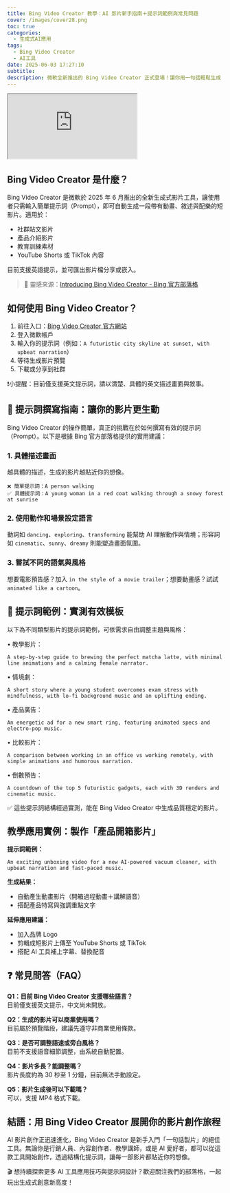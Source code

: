 ```yaml
---
title: Bing Video Creator 教學：AI 影片新手指南＋提示詞範例與常見問題
cover: /images/cover28.png
toc: true
categories:
  - 生成式AI應用
tags:
  - Bing Video Creator
  - AI工具
date: 2025-06-03 17:27:10
subtitle:
description: 微軟全新推出的 Bing Video Creator 正式登場！讓你用一句話輕鬆生成 AI 影片，這篇文章教你怎麼快速上手、如何下提示詞，還有新手常見問題一次搞懂。
---
```


<div class="iframe-wrapper">
  <iframe 
    src="https://gamma.app/embed/3x6ycuoaxnuuntb" 
    title="Bing Video Creator：用一句話創造影片的 AI 魔法" 
    allow="fullscreen">
  </iframe>
</div>

## Bing Video Creator 是什麼？

Bing Video Creator 是微軟於 2025 年 6 月推出的全新生成式影片工具，讓使用者只需輸入簡單提示詞（Prompt），即可自動生成一段帶有動畫、敘述與配樂的短影片。適用於：

- 社群貼文影片
- 產品介紹影片
- 教育訓練素材
- YouTube Shorts 或 TikTok 內容

目前支援英語提示，並可匯出影片檔分享或嵌入。

> 🔗 靈感來源：[Introducing Bing Video Creator - Bing 官方部落格](https://blogs.bing.com/search/June-2025/Introducing-Bing-Video-Creator)

## 如何使用 Bing Video Creator？

1. 前往入口：[Bing Video Creator 官方網站](https://www.bing.com/images/create?FORM=IRPGEN&ctype=video#)  
2. 登入微軟帳戶  
3. 輸入你的提示詞（例如：`A futuristic city skyline at sunset, with upbeat narration`）  
4. 等待生成影片預覽  
5. 下載或分享到社群

❗小提醒：目前僅支援英文提示詞，請以清楚、具體的英文描述畫面與敘事。

## 🎯 提示詞撰寫指南：讓你的影片更生動

Bing Video Creator 的操作簡單，真正的挑戰在於如何撰寫有效的提示詞（Prompt）。以下是根據 Bing 官方部落格提供的實用建議：

### 1. 具體描述畫面

越具體的描述，生成的影片越貼近你的想像。

```text
❌ 簡單提示詞：A person walking
✅ 具體提示詞：A young woman in a red coat walking through a snowy forest at sunrise
```

### 2. 使用動作和場景設定語言

動詞如 `dancing`、`exploring`、`transforming` 能幫助 AI 理解動作與情境；形容詞如 `cinematic`、`sunny`、`dreamy` 則能塑造畫面氛圍。

### 3. 嘗試不同的語氣與風格

想要電影預告感？加入 `in the style of a movie trailer`；想要動畫感？試試 `animated like a cartoon`。

## 🧪 提示詞範例：實測有效模板

以下為不同類型影片的提示詞範例，可依需求自由調整主題與風格：

• 教學影片：
```
A step-by-step guide to brewing the perfect matcha latte, with minimal line animations and a calming female narrator.
```
• 情境劇：
```
A short story where a young student overcomes exam stress with mindfulness, with lo-fi background music and an uplifting ending.
```
• 產品廣告：
```
An energetic ad for a new smart ring, featuring animated specs and electro-pop music.
```

• 比較影片：
```
A comparison between working in an office vs working remotely, with simple animations and humorous narration.
```

• 倒數預告：
```
A countdown of the top 5 futuristic gadgets, each with 3D renders and cinematic music.
```


✅ 這些提示詞結構經過實測，能在 Bing Video Creator 中生成品質穩定的影片。

## 教學應用實例：製作「產品開箱影片」

**提示詞範例：**

```text
An exciting unboxing video for a new AI-powered vacuum cleaner, with upbeat narration and fast-paced music.
```

**生成結果：**

- 自動產生動畫影片（開箱過程動畫＋講解語音）
- 搭配產品特寫與強調重點文字

**延伸應用建議：**

- 加入品牌 Logo  
- 剪輯成短影片上傳至 YouTube Shorts 或 TikTok  
- 搭配 AI 工具補上字幕、替換配音  

## ❓ 常見問答（FAQ）

**Q1：目前 Bing Video Creator 支援哪些語言？**  
目前僅支援英文提示，中文尚未開放。

**Q2：生成的影片可以商業使用嗎？**  
目前屬於預覽階段，建議先遵守非商業使用條款。

**Q3：是否可調整語速或旁白風格？**  
目前不支援語音細節調整，由系統自動配置。

**Q4：影片多長？能調整嗎？**  
影片長度約為 30 秒至 1 分鐘，目前無法手動設定。

**Q5：影片生成後可以下載嗎？**  
可以，支援 MP4 格式下載。

## 結語：用 Bing Video Creator 展開你的影片創作旅程

AI 影片創作正迅速進化，Bing Video Creator 是新手入門「一句話製片」的絕佳工具。無論你是行銷人員、內容創作者、教學講師，或是 AI 愛好者，都可以從這款工具開始創作，透過結構化提示詞，讓每一部影片都貼近你的想像。

🎬 想持續探索更多 AI 工具應用技巧與提示詞設計？歡迎關注我們的部落格，一起玩出生成式創意新高度！
